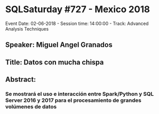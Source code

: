 # SQLSaturday #727 - Mexico 2018
Event Date: 02-06-2018 - Session time: 14:00:00 - Track: Advanced Analysis Techniques
## Speaker: Miguel Angel Granados
## Title: Datos con mucha chispa
## Abstract:
### Se mostrará el uso e interacción entre Spark/Python y SQL Server 2016 y 2017 para el procesamiento de grandes volúmenes de datos
